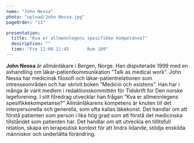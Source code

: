 ```yaml
---
name: "John Nessa"
photo: "upload/John Nessa.jpg" 
pageOrder: "13"

presentation:
  title: "Kva er allmennlegens spesifikke kompetanse?"
  description: ""
  time: "Fre 11:00-11:45       Rum 109"
---
```


**John Nessa** är allmänläkare i Bergen, Norge. Han disputerade 1999 med en avhandling om läkar-patientkommunikation ”Talk as medical work”. John Nessa har medicinsk filosofi och läkar-patientrelationen som intresseområden och har skrivit boken ”Medicin och existens”. Han har i många år varit medlem i redaktionskommittén för Tidskrift for Den norske legeforening. I sitt föredrag utvecklar han frågan ”Kva er allmennlegens spesifikkekompetanse?” Allmänläkarens kompetens är knuten till det interpersonella och generella, som ofta kallas läkekonst. Det handlar om att förstå patienten som person i lika hög grad som att förstå det medicinska tillståndet som patienten har. Det handlar om att utveckla en tillitsfull relation, skapa en terapeutisk kontext för att lindra lidande, stödja enskilda människor och underlätta förändring.
